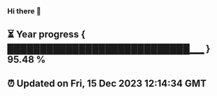 ### Hi there 👋
⏳ Year progress { ████████████████████████████▁▁ } 95.48 %
---
⏰ Updated on Fri, 15 Dec 2023 12:14:34 GMT
---
